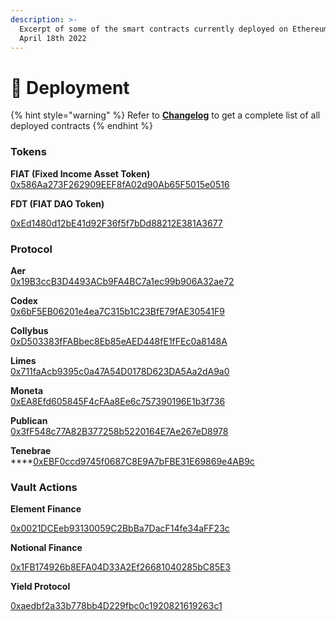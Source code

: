 ```yaml
---
description: >-
  Excerpt of some of the smart contracts currently deployed on Ethereum as of
  April 18th 2022
---
```


# 💾 Deployment

{% hint style="warning" %}
Refer to [**Changelog**](https://github.com/fiatdao/changelog) to get a complete list of all deployed contracts
{% endhint %}

### Tokens

**FIAT (Fixed Income Asset Token)**\
[0x586Aa273F262909EEF8fA02d90Ab65F5015e0516](https://etherscan.io/token/0x586Aa273F262909EEF8fA02d90Ab65F5015e0516)

**FDT (FIAT DAO Token)**

[0xEd1480d12bE41d92F36f5f7bDd88212E381A3677](https://etherscan.io/token/0xed1480d12be41d92f36f5f7bdd88212e381a3677)

### Protocol

**Aer**\
[0x19B3ccB3D4493ACb9FA4BC7a1ec99b906A32ae72](https://etherscan.io/address/0x19B3ccB3D4493ACb9FA4BC7a1ec99b906A32ae72)

**Codex**\
[0x6bF5EB06201e4ea7C315b1C23BfE79fAE30541F9](https://etherscan.io/address/0x6bF5EB06201e4ea7C315b1C23BfE79fAE30541F9)

**Collybus**\
[0xD503383fFABbec8Eb85eAED448fE1fFEc0a8148A](https://etherscan.io/address/0xd503383ffabbec8eb85eaed448fe1ffec0a8148a)

**Limes**\
[0x711faAcb9395c0a47A54D0178D623DA5Aa2dA9a0](https://etherscan.io/address/0x711faacb9395c0a47a54d0178d623da5aa2da9a0)

**Moneta**\
[0xEA8Efd605845F4cFAa8Ee6c757390196E1b3f736](https://etherscan.io/address/0xea8efd605845f4cfaa8ee6c757390196e1b3f736)

**Publican**\
[0x3fF548c77A82B377258b5220164E7Ae267eD8978](https://etherscan.io/address/0x3ff548c77a82b377258b5220164e7ae267ed8978)

**Tenebrae**\
****[0xEBF0ccd9745f0687C8E9A7bFBE31E69869e4AB9c](https://etherscan.io/address/0xEBF0ccd9745f0687C8E9A7bFBE31E69869e4AB9c)

### **Vault Actions**

**Element Finance**

[0x0021DCEeb93130059C2BbBa7DacF14fe34aFF23c](https://etherscan.io/address/0x0021DCEeb93130059C2BbBa7DacF14fe34aFF23c)

**Notional Finance**

[0x1FB174926b8EFA04D33A2Ef26681040285bC85E3](https://etherscan.io/address/0x1FB174926b8EFA04D33A2Ef26681040285bC85E3#writeContract)

**Yield Protocol**

[0xaedbf2a33b778bb4D229fbc0c1920821619263c1](https://etherscan.io/address/0xaedbf2a33b778bb4D229fbc0c1920821619263c1)

